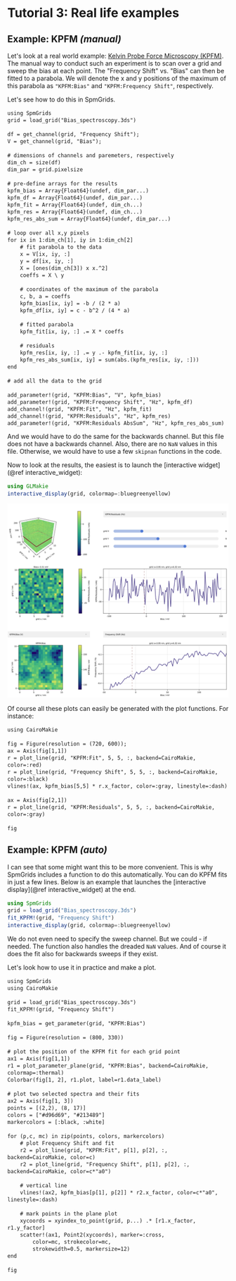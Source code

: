 # Tutorial 3: Real life examples

## Example: KPFM _(manual)_

Let's look at a real world example: [Kelvin Probe Force Microscopy (KPFM)](https://en.wikipedia.org/wiki/Kelvin_probe_force_microscope). The manual way to conduct such an experiment is to scan over a grid and sweep the bias at each point. The "Frequency Shift" vs. "Bias" can then be fitted to a parabola. We will denote the x and y positions of the maximum of this parabola as `"KPFM:Bias"` and `"KPFM:Frequency Shift"`, respectively.

Let's see how to do this in SpmGrids.

```@example kpfm
using SpmGrids
grid = load_grid("Bias_spectroscopy.3ds")

df = get_channel(grid, "Frequency Shift");
V = get_channel(grid, "Bias");

# dimensions of channels and paremeters, respectively
dim_ch = size(df)
dim_par = grid.pixelsize

# pre-define arrays for the results
kpfm_bias = Array{Float64}(undef, dim_par...)
kpfm_df = Array{Float64}(undef, dim_par...)
kpfm_fit = Array{Float64}(undef, dim_ch...)
kpfm_res = Array{Float64}(undef, dim_ch...)
kpfm_res_abs_sum = Array{Float64}(undef, dim_par...)

# loop over all x,y pixels
for ix in 1:dim_ch[1], iy in 1:dim_ch[2]
    # fit parabola to the data
    x = V[ix, iy, :]
    y = df[ix, iy, :]
    X = [ones(dim_ch[3]) x x.^2]
    coeffs = X \ y

    # coordinates of the maximum of the parabola
    c, b, a = coeffs
    kpfm_bias[ix, iy] = -b / (2 * a)
    kpfm_df[ix, iy] = c - b^2 / (4 * a)

    # fitted parabola
    kpfm_fit[ix, iy, :] .= X * coeffs

    # residuals
    kpfm_res[ix, iy, :] .= y .- kpfm_fit[ix, iy, :]
    kpfm_res_abs_sum[ix, iy] = sum(abs.(kpfm_res[ix, iy, :]))
end

# add all the data to the grid

add_parameter!(grid, "KPFM:Bias", "V", kpfm_bias)
add_parameter!(grid, "KPFM:Frequency Shift", "Hz", kpfm_df)
add_channel!(grid, "KPFM:Fit", "Hz", kpfm_fit)
add_channel!(grid, "KPFM:Residuals", "Hz", kpfm_res)
add_parameter!(grid, "KPFM:Residuals AbsSum", "Hz", kpfm_res_abs_sum)
```

And we would have to do the same for the backwards channel. But this file does not have a backwards channel. Also, there are no `NaN` values in this file. Otherwise, we would have to use a few `skipnan` functions in the code.

Now to look at the results, the easiest is to launch the [interactive widget](@ref interactive_widget):

```julia
using GLMakie
interactive_display(grid, colormap=:bluegreenyellow)
```

![screenshot of interactive display](demo_interactive_kpfm.png)

Of course all these plots can easily be generated with the plot functions. For instance:

```@example kpfm
using CairoMakie

fig = Figure(resolution = (720, 600));
ax = Axis(fig[1,1])
r = plot_line(grid, "KPFM:Fit", 5, 5, :, backend=CairoMakie, color=:red)
r = plot_line(grid, "Frequency Shift", 5, 5, :, backend=CairoMakie, color=:black)
vlines!(ax, kpfm_bias[5,5] * r.x_factor, color=:gray, linestyle=:dash)

ax = Axis(fig[2,1])
r = plot_line(grid, "KPFM:Residuals", 5, 5, :, backend=CairoMakie, color=:gray)

fig
```

## Example: KPFM _(auto)_

I can see that some might want this to be more convenient. This is why SpmGrids includes a function to do this automatically. You can do KPFM fits in just a few lines. Below is an example that
launches the [interactive display](@ref interactive_widget) at the end.

```julia
using SpmGrids
grid = load_grid("Bias_spectroscopy.3ds")
fit_KPFM!(grid, "Frequency Shift") 
interactive_display(grid, colormap=:bluegreenyellow)
```

We do not even need to specify the sweep channel. But we could - if needed. The function also handles the dreaded `NaN` values. And of course it does the fit also for backwards sweeps if they exist.

Let's look how to use it in practice and make a plot.

```@example kpfm_auto
using SpmGrids
using CairoMakie

grid = load_grid("Bias_spectroscopy.3ds")
fit_KPFM!(grid, "Frequency Shift") 

kpfm_bias = get_parameter(grid, "KPFM:Bias")

fig = Figure(resolution = (800, 330))

# plot the position of the KPFM fit for each grid point
ax1 = Axis(fig[1,1])
r1 = plot_parameter_plane(grid, "KPFM:Bias", backend=CairoMakie, colormap=:thermal)
Colorbar(fig[1, 2], r1.plot, label=r1.data_label)

# plot two selected spectra and their fits
ax2 = Axis(fig[1, 3])
points = [(2,2), (8, 17)]
colors = ["#d96d69", "#213489"]
markercolors = [:black, :white]

for (p,c, mc) in zip(points, colors, markercolors)
    # plot Frequency Shift and fit
    r2 = plot_line(grid, "KPFM:Fit", p[1], p[2], :, backend=CairoMakie, color=c)
    r2 = plot_line(grid, "Frequency Shift", p[1], p[2], :, backend=CairoMakie, color=c*"a0")

    # vertical line
    vlines!(ax2, kpfm_bias[p[1], p[2]] * r2.x_factor, color=c*"a0", linestyle=:dash)

    # mark points in the plane plot
    xycoords = xyindex_to_point(grid, p...) .* [r1.x_factor, r1.y_factor]
    scatter!(ax1, Point2(xycoords), marker=:cross, 
        color=mc, strokecolor=mc, 
        strokewidth=0.5, markersize=12)
end

fig 
```
